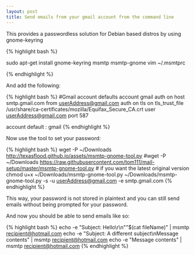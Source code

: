 ```yaml
---
layout: post
title: Send emails from your gmail account from the command line
---
```

This provides a passwordless solution for Debian based distros by using gnome-keyring


{% highlight bash %}

sudo apt-get install gnome-keyring msmtp msmtp-gnome
vim ~/.msmtprc

{% endhighlight %}

And add the following:

{% highlight bash %}
#Gmail account
defaults
account gmail
auth on
host smtp.gmail.com
from userAddress@gmail.com
auth on
tls on
tls_trust_file /usr/share/ca-certificates/mozilla/Equifax_Secure_CA.crt
user userAddress@gmail.com
port 587

account default : gmail
{% endhighlight %}

Now use the tool to set your password:

{% highlight bash %}
wget -P ~/Downloads http://texasflood.github.io/assets/msmtp-gnome-tool.py
#wget -P ~/Downloads https://raw.githubusercontent.com/tom111/mail-setup/master/msmtp-gnome-tool.py # if you want the latest original version
chmod u+x ~/Downloads/msmtp-gnome-tool.py
~/Downloads/msmtp-gnome-tool.py -s -u userAddress@gmail.com -e smtp.gmail.com
{% endhighlight %}

This way, your password is not stored in plaintext and you can still send emails without being prompted for your password.

And now you should be able to send emails like so:

{% highlight bash %}
echo -e "Subject: Hello\r\n""$(cat fileName)" | msmtp recipient@hotmail.com
echo -e "Subject: A different subject\nMessage contents" | msmtp recipient@hotmail.com
echo -e "Message contents" | msmtp recipient@hotmail.com
{% endhighlight %}
 
